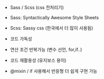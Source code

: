    - Sass / Scss (css 전처리기)
   - Sass: Syntactically Awesome Style Sheets
   - Scss: Sassy css (한국에서 더 많이 사용됨)
   - 코드 가독성 
   - 연산 조건 반복가능 (변수 선언, for,if..)
   - 코드 재활용성 (유지보스 용이)

   - @mixin / if 사용해서 반응형 더 쉽게 구현 가능
